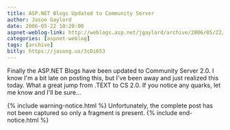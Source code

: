 ```yaml
---
title: ASP.NET Blogs Updated to Community Server
author: Jason Gaylord
date: 2006-05-22 10:20:00
aspnet-weblog-link: http://weblogs.asp.net/jgaylord/archive/2006/05/22/ASP.NET-Blogs-Updated-to-Community-Server.aspx
categories: [aspnet-weblog]
tags: [archive]
bitly: https://jasong.us/3cDi653
---
```


Finally the ASP.NET Blogs have been updated to Community Server 2.0. I know I'm a bit late on posting this, but I've been away and just realized this today. What a great jump from .TEXT to CS 2.0. If you notice any quarks, let me know and I'll be sure...

{% include warning-notice.html %}
Unfortunately, the complete post has not been captured so only a fragment is present.
{% include end-notice.html %}